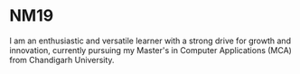 # NM19
I am an enthusiastic and versatile learner with a strong drive for growth and innovation, currently pursuing my Master's in Computer Applications (MCA) from Chandigarh University.
